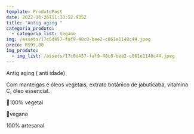 ```yaml
---
template: ProdutoPost
date: 2022-10-26T11:33:52.935Z
title: "Antig aging "
categoria_produto:
  - categoria_list: Vegano
img: /assets/17c6d457-faf9-48c0-bee2-c861e1148c44.jpeg
preco: R$95,00
img_produto:
  - img_list: /assets/17c6d457-faf9-48c0-bee2-c861e1148c44.jpeg
---
```

Antig aging ( anti idade)

Com manteigas e óleos vegetais, extrato botânico de jabuticaba, vitamina C, óleo essencial.

🌱100% vegetal

🌱vegano

100% artesanal